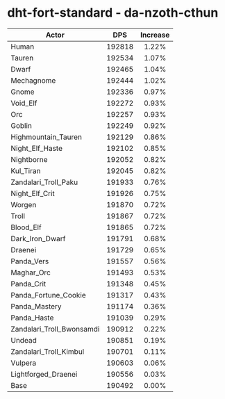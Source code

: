 # dht-fort-standard - da-nzoth-cthun
| Actor | DPS | Increase |
|---|:---:|:---:|
|Human|192818|1.22%|
|Tauren|192534|1.07%|
|Dwarf|192465|1.04%|
|Mechagnome|192444|1.02%|
|Gnome|192336|0.97%|
|Void_Elf|192272|0.93%|
|Orc|192257|0.93%|
|Goblin|192249|0.92%|
|Highmountain_Tauren|192129|0.86%|
|Night_Elf_Haste|192102|0.85%|
|Nightborne|192052|0.82%|
|Kul_Tiran|192045|0.82%|
|Zandalari_Troll_Paku|191933|0.76%|
|Night_Elf_Crit|191926|0.75%|
|Worgen|191870|0.72%|
|Troll|191867|0.72%|
|Blood_Elf|191865|0.72%|
|Dark_Iron_Dwarf|191791|0.68%|
|Draenei|191729|0.65%|
|Panda_Vers|191557|0.56%|
|Maghar_Orc|191493|0.53%|
|Panda_Crit|191348|0.45%|
|Panda_Fortune_Cookie|191317|0.43%|
|Panda_Mastery|191174|0.36%|
|Panda_Haste|191039|0.29%|
|Zandalari_Troll_Bwonsamdi|190912|0.22%|
|Undead|190851|0.19%|
|Zandalari_Troll_Kimbul|190701|0.11%|
|Vulpera|190603|0.06%|
|Lightforged_Draenei|190556|0.03%|
|Base|190492|0.00%|
